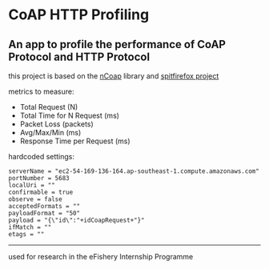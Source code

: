 # CoAP HTTP Profiling

## An app to profile the performance of CoAP Protocol and HTTP Protocol

this project is based on the [nCoap](https://github.com/okleine/nCoAP) library and [spitfirefox project](https://github.com/okleine/spitfirefox)

metrics to measure:
- Total Request (N)
- Total Time for N Request (ms)
- Packet Loss (packets)
- Avg/Max/Min (ms)
- Response Time per Request (ms)

hardcoded settings:
```
serverName = "ec2-54-169-136-164.ap-southeast-1.compute.amazonaws.com"
portNumber = 5683
localUri = ""
confirmable = true
observe = false
acceptedFormats = ""
payloadFormat = "50"
payload = "{\"id\":"+idCoapRequest+"}"
ifMatch = ""
etags = ""
```

---

used for research in the eFishery Internship Programme
